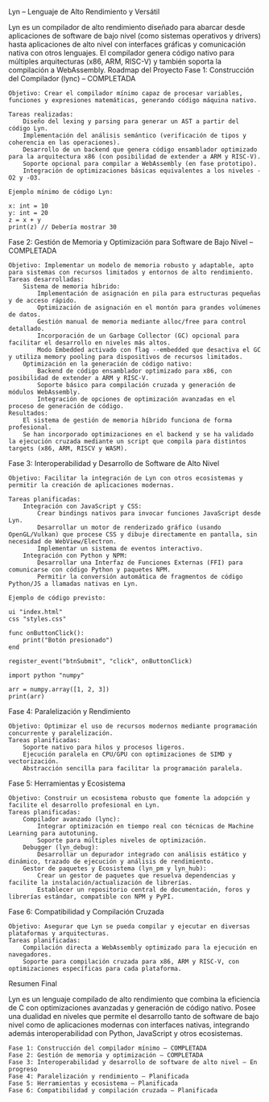 Lyn – Lenguaje de Alto Rendimiento y Versátil

Lyn es un compilador de alto rendimiento diseñado para abarcar desde aplicaciones de software de bajo nivel (como sistemas operativos y drivers) hasta aplicaciones de alto nivel con interfaces gráficas y comunicación nativa con otros lenguajes. El compilador genera código nativo para múltiples arquitecturas (x86, ARM, RISC-V) y también soporta la compilación a WebAssembly.
Roadmap del Proyecto
Fase 1: Construcción del Compilador (lync) – COMPLETADA

    Objetivo: Crear el compilador mínimo capaz de procesar variables, funciones y expresiones matemáticas, generando código máquina nativo.

    Tareas realizadas:
        Diseño del lexing y parsing para generar un AST a partir del código Lyn.
        Implementación del análisis semántico (verificación de tipos y coherencia en las operaciones).
        Desarrollo de un backend que genera código ensamblador optimizado para la arquitectura x86 (con posibilidad de extender a ARM y RISC-V).
        Soporte opcional para compilar a WebAssembly (en fase prototipo).
        Integración de optimizaciones básicas equivalentes a los niveles -O2 y -O3.

    Ejemplo mínimo de código Lyn:

    x: int = 10
    y: int = 20
    z = x + y
    print(z) // Debería mostrar 30

Fase 2: Gestión de Memoria y Optimización para Software de Bajo Nivel – COMPLETADA

    Objetivo: Implementar un modelo de memoria robusto y adaptable, apto para sistemas con recursos limitados y entornos de alto rendimiento.
    Tareas desarrolladas:
        Sistema de memoria híbrido:
            Implementación de asignación en pila para estructuras pequeñas y de acceso rápido.
            Optimización de asignación en el montón para grandes volúmenes de datos.
            Gestión manual de memoria mediante alloc/free para control detallado.
            Incorporación de un Garbage Collector (GC) opcional para facilitar el desarrollo en niveles más altos.
            Modo Embedded activado con flag --embedded que desactiva el GC y utiliza memory pooling para dispositivos de recursos limitados.
        Optimización en la generación de código nativo:
            Backend de código ensamblador optimizado para x86, con posibilidad de extender a ARM y RISC-V.
            Soporte básico para compilación cruzada y generación de módulos WebAssembly.
            Integración de opciones de optimización avanzadas en el proceso de generación de código.
    Resultados:
        El sistema de gestión de memoria híbrido funciona de forma profesional.
        Se han incorporado optimizaciones en el backend y se ha validado la ejecución cruzada mediante un script que compila para distintos targets (x86, ARM, RISCV y WASM).

Fase 3: Interoperabilidad y Desarrollo de Software de Alto Nivel

    Objetivo: Facilitar la integración de Lyn con otros ecosistemas y permitir la creación de aplicaciones modernas.

    Tareas planificadas:
        Integración con JavaScript y CSS:
            Crear bindings nativos para invocar funciones JavaScript desde Lyn.
            Desarrollar un motor de renderizado gráfico (usando OpenGL/Vulkan) que procese CSS y dibuje directamente en pantalla, sin necesidad de WebView/Electron.
            Implementar un sistema de eventos interactivo.
        Integración con Python y NPM:
            Desarrollar una Interfaz de Funciones Externas (FFI) para comunicarse con código Python y paquetes NPM.
            Permitir la conversión automática de fragmentos de código Python/JS a llamadas nativas en Lyn.

    Ejemplo de código previsto:

    ui "index.html"
    css "styles.css"

    func onButtonClick():
        print("Botón presionado")
    end

    register_event("btnSubmit", "click", onButtonClick)

    import python "numpy"

    arr = numpy.array([1, 2, 3])
    print(arr)

Fase 4: Paralelización y Rendimiento

    Objetivo: Optimizar el uso de recursos modernos mediante programación concurrente y paralelización.
    Tareas planificadas:
        Soporte nativo para hilos y procesos ligeros.
        Ejecución paralela en CPU/GPU con optimizaciones de SIMD y vectorización.
        Abstracción sencilla para facilitar la programación paralela.

Fase 5: Herramientas y Ecosistema

    Objetivo: Construir un ecosistema robusto que fomente la adopción y facilite el desarrollo profesional en Lyn.
    Tareas planificadas:
        Compilador avanzado (lync):
            Integrar optimización en tiempo real con técnicas de Machine Learning para autotuning.
            Soporte para múltiples niveles de optimización.
        Debugger (lyn_debug):
            Desarrollar un depurador integrado con análisis estático y dinámico, trazado de ejecución y análisis de rendimiento.
        Gestor de paquetes y Ecosistema (lyn_pm y lyn_hub):
            Crear un gestor de paquetes que resuelva dependencias y facilite la instalación/actualización de librerías.
            Establecer un repositorio central de documentación, foros y librerías estándar, compatible con NPM y PyPI.

Fase 6: Compatibilidad y Compilación Cruzada

    Objetivo: Asegurar que Lyn se pueda compilar y ejecutar en diversas plataformas y arquitecturas.
    Tareas planificadas:
        Compilación directa a WebAssembly optimizado para la ejecución en navegadores.
        Soporte para compilación cruzada para x86, ARM y RISC-V, con optimizaciones específicas para cada plataforma.

Resumen Final

Lyn es un lenguaje compilado de alto rendimiento que combina la eficiencia de C con optimizaciones avanzadas y generación de código nativo. Posee una dualidad en niveles que permite el desarrollo tanto de software de bajo nivel como de aplicaciones modernas con interfaces nativas, integrando además interoperabilidad con Python, JavaScript y otros ecosistemas.

    Fase 1: Construcción del compilador mínimo – COMPLETADA
    Fase 2: Gestión de memoria y optimización – COMPLETADA
    Fase 3: Interoperabilidad y desarrollo de software de alto nivel – En progreso
    Fase 4: Paralelización y rendimiento – Planificada
    Fase 5: Herramientas y ecosistema – Planificada
    Fase 6: Compatibilidad y compilación cruzada – Planificada
